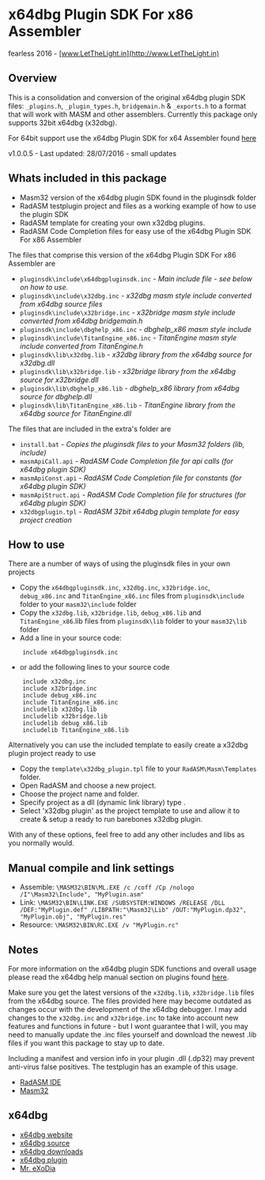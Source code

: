 # x64dbg Plugin SDK For x86 Assembler

fearless 2016 - [www.LetTheLight.in](http://www.LetTheLight.in)

## Overview

This is a consolidation and conversion of the original x64dbg plugin SDK files: `_plugins.h`, `_plugin_types.h`, `bridgemain.h` & `_exports.h` to a format that will work with MASM and other assemblers. Currently this package only supports 32bit x64dbg (x32dbg).

For 64bit support use the x64dbg Plugin SDK for x64 Assembler found [here](https://github.com/mrfearless/x64dbg-Plugin-SDK-For-x64-Assembler)

v1.0.0.5 - Last updated: 28/07/2016 - small updates

## Whats included in this package
* Masm32 version of the x64dbg plugin SDK found in the pluginsdk folder
* RadASM testplugin project and files as a working example of how to use the plugin SDK
* RadASM template for creating your own x32dbg plugins.
* RadASM Code Completion files for easy use of the x64dbg Plugin SDK For x86 Assembler

The files that comprise this version of the x64dbg Plugin SDK For x86 Assembler are

* `pluginsdk\include\x64dbgpluginsdk.inc` - _Main include file - see below on how to use._
* `pluginsdk\include\x32dbg.inc` - _x32dbg masm style include converted from x64dbg source files_
* `pluginsdk\include\x32bridge.inc` - _x32bridge masm style include converted from x64dbg bridgemain.h_
* `pluginsdk\include\dbghelp_x86.inc` - _dbghelp_x86 masm style include_
* `pluginsdk\include\TitanEngine_x86.inc` - _TitanEngine masm style include converted from TitanEngine.h_
* `pluginsdk\lib\x32dbg.lib` - _x32dbg library from the x64dbg source for x32dbg.dll_
* `pluginsdk\lib\x32bridge.lib` - _x32bridge library from the x64dbg source for x32bridge.dll_
* `pluginsdk\lib\dbghelp_x86.lib` - _dbghelp_x86 library from x64dbg source for dbghelp.dll_
* `pluginsdk\lib\TitanEngine_x86.lib` - _TitanEngine library from the x64dbg source for TitanEngine.dll_

The files that are included in the extra's folder are

* `install.bat` - _Copies the pluginsdk files to your Masm32 folders (lib, include)_
* `masmApiCall.api` - _RadASM Code Completion file for api calls (for x64dbg plugin SDK)_
* `masmApiConst.api` - _RadASM Code Completion file for constants (for x64dbg plugin SDK)_
* `masmApiStruct.api` - _RadASM Code Completion file for structures (for x64dbg plugin SDK)_
* `x32dbgplugin.tpl` - _RadASM 32bit x64dbg plugin template for easy project creation_


## How to use
There are a number of ways of using the pluginsdk files in your own projects

* Copy the `x64dbgpluginsdk.inc`, `x32dbg.inc`, `x32bridge.inc`, `debug_x86.inc` and `TitanEngine_x86.inc` files from `pluginsdk\include` folder to your `masm32\include` folder
* Copy the `x32dbg.lib`, `x32bridge.lib`, `debug_x86.lib` and `TitanEngine_x86`.lib files from `pluginsdk\lib` folder to your `masm32\lib` folder
* Add a line in your source code:
```
    include x64dbgpluginsdk.inc
```
* or add the following lines to your source code
```
    include x32dbg.inc
    include x32bridge.inc
    include debug_x86.inc
	include TitanEngine_x86.inc
	includelib x32dbg.lib
    includelib x32bridge.lib
    includelib debug_x86.lib
	includelib TitanEngine_x86.lib
```

Alternatively you can use the included template to easily create a x32dbg plugin project ready to use

* Copy the `template\x32dbg_plugin.tpl` file to your `RadASM\Masm\Templates` folder.
* Open RadASM and choose a new project.
* Choose the project name and folder.
* Specify project as a dll (dynamic link library) type .
* Select 'x32dbg plugin' as the project template to use and allow it to create & setup a ready to run barebones x32dbg plugin.

With any of these options, feel free to add any other includes and libs as you normally would.

## Manual compile and link settings
* Assemble: `\MASM32\BIN\ML.EXE /c /coff /Cp /nologo /I"\Masm32\Include", "MyPlugin.asm"`
* Link: `\MASM32\BIN\LINK.EXE /SUBSYSTEM:WINDOWS /RELEASE /DLL /DEF:"MyPlugin.def" /LIBPATH:"\Masm32\Lib" /OUT:"MyPlugin.dp32", "MyPlugin.obj", "MyPlugin.res"`
* Resource: `\MASM32\BIN\RC.EXE /v "MyPlugin.rc"`

## Notes
For more information on the x64dbg plugin SDK functions and overall usage please read the x64dbg help manual section on plugins found [here](http://x64dbg.com/help/index.htm).

Make sure you get the latest versions of the `x32dbg.lib`, `x32bridge.lib` files from the x64dbg source. The files provided here may become outdated as changes occur with the development of the x64dbg debugger. I may add changes to the `x32dbg.inc` and `x32bridge.inc` to take into account new features and functions in future - but I wont guarantee that I will, you may need to manually update the .inc files yourself and download the newest .lib files if you want this package to stay up to date.

Including a manifest and version info in your plugin .dll (.dp32) may prevent anti-virus false positives. The testplugin has an example of this usage.

*  [RadASM IDE](http://www.softpedia.com/get/Programming/File-Editors/RadASM.shtml)
*  [Masm32](http://www.masm32.com/masmdl.htm)


## x64dbg
* [x64dbg website](http://x64dbg.com)
* [x64dbg source](https://github.com/x64dbg/x64dbg)
* [x64dbg downloads](http://sourceforge.net/projects/x64dbg)
* [x64dbg plugin](https://github.com/x64dbg/testplugin)
* [Mr. eXoDia](http://mrexodia.cf)